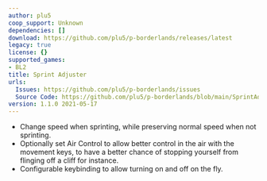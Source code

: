 ```yaml
---
author: plu5
coop_support: Unknown
dependencies: []
download: https://github.com/plu5/p-borderlands/releases/latest
legacy: true
license: {}
supported_games:
- BL2
title: Sprint Adjuster
urls:
  Issues: https://github.com/plu5/p-borderlands/issues
  Source Code: https://github.com/plu5/p-borderlands/blob/main/SprintAdjuster
version: 1.1.0 2021-05-17
---
```

- Change speed when sprinting, while preserving normal speed when not sprinting.
- Optionally set Air Control to allow better control in the air with the movement keys, to have a better chance of stopping yourself from flinging off a cliff for instance.
- Configurable keybinding to allow turning on and off on the fly.
